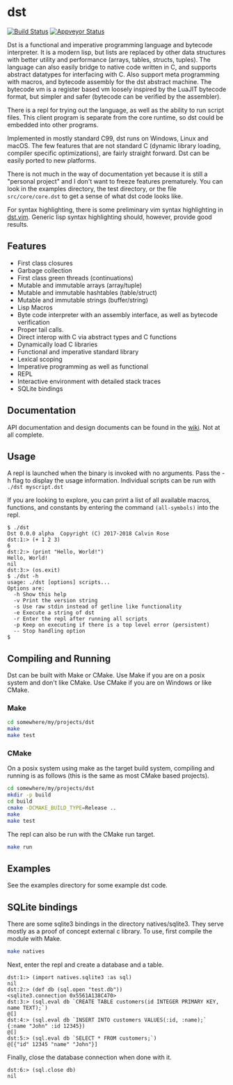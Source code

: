 # dst

[![Build Status](https://travis-ci.org/bakpakin/dst.svg?branch=master)](https://travis-ci.org/bakpakin/dst)
[![Appveyor Status](https://ci.appveyor.com/api/projects/status/32r7s2skrgm9ubva?svg=true)](https://ci.appveyor.com/project/bakpakin/dst)

Dst is a functional and imperative programming language and bytecode interpreter. It is a
modern lisp, but lists are replaced
by other data structures with better utility and performance (arrays, tables, structs, tuples).
The language can also easily bridge to native code written in C, and supports abstract datatypes
for interfacing with C. Also support meta programming with macros, and bytecode assembly for the
dst abstract machine. The bytecode vm is a register based vm loosely inspired by the LuaJIT
bytecode format, but simpler and safer (bytecode can be verified by the assembler).

There is a repl for trying out the language, as well as the ability
to run script files. This client program is separate from the core runtime, so
dst could be embedded into other programs.

Implemented in mostly standard C99, dst runs on Windows, Linux and macOS.
The few features that are not standard C (dynamic library loading, compiler specific optimizations),
are fairly straight forward. Dst can be easily ported to new platforms.

There is not much in the way of documentation yet because it is still a "personal project" and
I don't want to freeze features prematurely. You can look in the examples directory, the test directory,
or the file `src/core/core.dst` to get a sense of what dst code looks like.

For syntax highlighting, there is some preliminary vim syntax highlighting in [dst.vim](https://github.com/bakpakin/dst.vim).
Generic lisp syntax highlighting should, however, provide good results.

## Features

* First class closures
* Garbage collection
* First class green threads (continuations)
* Mutable and immutable arrays (array/tuple)
* Mutable and immutable hashtables (table/struct)
* Mutable and immutable strings (buffer/string)
* Lisp Macros
* Byte code interpreter with an assembly interface, as well as bytecode verification
* Proper tail calls.
* Direct interop with C via abstract types and C functions
* Dynamically load C libraries
* Functional and imperative standard library
* Lexical scoping
* Imperative programming as well as functional
* REPL
* Interactive environment with detailed stack traces
* SQLite bindings

## Documentation

API documentation and design documents can be found in the
[wiki](https://github.com/bakpakin/dst/wiki). Not at all complete.

## Usage

A repl is launched when the binary is invoked with no arguments. Pass the -h flag
to display the usage information. Individual scripts can be run with `./dst myscript.dst`

If you are looking to explore, you can print a list of all available macros, functions, and constants
by entering the command `(all-symbols)` into the repl.

```
$ ./dst
Dst 0.0.0 alpha  Copyright (C) 2017-2018 Calvin Rose
dst:1:> (+ 1 2 3)
6
dst:2:> (print "Hello, World!")
Hello, World!
nil
dst:3:> (os.exit)
$ ./dst -h
usage: ./dst [options] scripts...
Options are:
  -h Show this help
  -v Print the version string
  -s Use raw stdin instead of getline like functionality
  -e Execute a string of dst
  -r Enter the repl after running all scripts
  -p Keep on executing if there is a top level error (persistent)
  -- Stop handling option
$
```

## Compiling and Running

Dst can be built with Make or CMake.
Use Make if you are on a posix system and don't like CMake.
Use CMake if you are on Windows or like CMake.

### Make

```sh
cd somewhere/my/projects/dst
make
make test
```

### CMake

On a posix system using make as the target build system, 
compiling and running is as follows (this is the same as
most CMake based projects).

```sh
cd somewhere/my/projects/dst
mkdir -p build
cd build
cmake -DCMAKE_BUILD_TYPE=Release ..
make
make test
```

The repl can also be run with the CMake run target.
```sh
make run
```

## Examples

See the examples directory for some example dst code.

## SQLite bindings

There are some sqlite3 bindings in the directory natives/sqlite3. They serve mostly as a
proof of concept external c library. To use, first compile the module with Make.

```sh
make natives
```

Next, enter the repl and create a database and a table.

```
dst:1:> (import natives.sqlite3 :as sql)
nil
dst:2:> (def db (sql.open "test.db"))
<sqlite3.connection 0x5561A138C470>
dst:3:> (sql.eval db `CREATE TABLE customers(id INTEGER PRIMARY KEY, name TEXT);`)
@[]
dst:4:> (sql.eval db `INSERT INTO customers VALUES(:id, :name);` {:name "John" :id 12345})
@[]
dst:5:> (sql.eval db `SELECT * FROM customers;`)
@[{"id" 12345 "name" "John"}]
```

Finally, close the database connection when done with it.

```
dst:6:> (sql.close db)
nil
```
